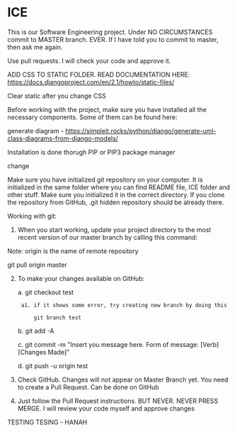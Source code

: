 # ICE

This is our Software Engineering project. Under NO CIRCUMSTANCES commit to MASTER branch. EVER. 
If I have told you to commit to master, then ask me again. 

Use pull requests. I will check your code and approve it.

ADD CSS TO STATIC FOLDER. READ DOCUMENTATION HERE: https://docs.djangoproject.com/en/2.1/howto/static-files/


Clear static after you change CSS

Before working with the project, make sure you have installed all the necessary components. Some of them can be found here:

generate diagram - https://simpleit.rocks/python/django/generate-uml-class-diagrams-from-django-models/

Installation is done thorugh PIP or PIP3 package manager

change

Make sure you have initialized git repository on your computer. It is initialized in the same folder where you can find README file, ICE folder and other stuff. Make sure you initialized it in the correct directory. If you clone the repository from GitHub, .git hidden repository should be already there. 

Working with git:

1. When you start working, update your project directory to the most recent version of our master branch by calling this command:

Note: origin is the name of remote repository

git pull origin master

2. To make your changes available on GitHub:

	a. git checkout test
	
		a1. if it shows some error, try creating new branch by doing this
		
			git branch test 
	b. git add -A
	
	c. git commit -m "Insert you message here. Form of message: [Verb] [Changes Made]"
	
	d. git push -u origin test

3. Check GitHub. Changes will not appear on Master Branch yet. 
   You need to create a Pull Request. Can be done on GitHub

4. Just follow the Pull Request instructions. BUT NEVER. NEVER PRESS MERGE.
   I will review your code myself and approve changes
   
   

TESTING TESING - HANAH
   
  
